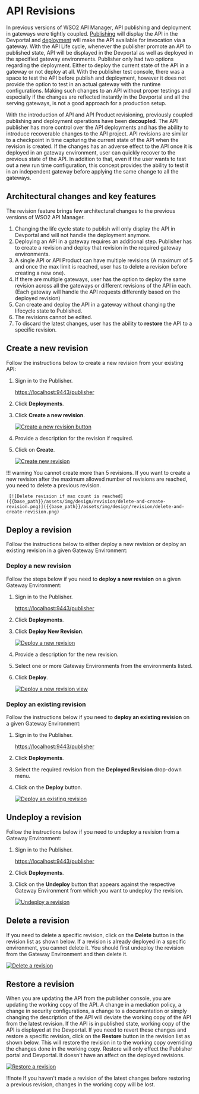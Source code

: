 # API Revisions

In previous versions of WSO2 API Manager, API publishing and deployment in gateways were tightly coupled. 
[Publishing]({{base_path}}/deploy-and-publish/publish-on-dev-portal/publish-an-api/) will display the 
API in the Devportal and [deployment]({{base_path}}/deploy-and-publish/deploy-on-gateway/deploy-api/deploy-an-api/) 
will make the API available for invocation via a gateway. With the API Life cycle, whenever the publisher promote an API to published state, 
API will be displayed in the Devportal as well as deployed in the specified gateway environments. Publisher only had two 
options regarding the deployment. Either to deploy the current state of the API in a gateway or not deploy at all. 
With the publisher test console, there was a space to test the API before publish and deployment, however it does not provide the option to test in an 
actual gateway with the runtime configurations. Making such changes to an API without proper testings and especially if 
the changes are reflected instantly in the Devportal and all the serving gateways, is not a good approach for a production setup.  

With the introduction of API and API Product revisioning, previously coupled publishing and deployment operations have been **decoupled**.
The API publisher has more control over the API deployments and has the ability to introduce recoverable changes to the API project. 
API revisions are similar to a checkpoint in time capturing the current state of the API when the revision is created. If the changes
has an adverse effect to the API once it is deployed in an gateway environment, user can quickly recover to the previous state of the API.
In addition to that, even if the user wants to test out a new run time configuration, this concept provides the ability to test it in
an independent gateway before applying the same change to all the gateways.  

## Architectural changes and key features

The revision feature brings few architectural changes to the previous versions of WSO2 API Manager.

1. Changing the life cycle state to publish will only display the API in Devportal and will not handle the deployment anymore.
2. Deploying an API in a gateway requires an additional step. Publisher has to create a revision and deploy that revision in the required gateway environments.
3. A single API or API Product can have multiple revisions (A maximum of 5 and once the max limit is reached, user has to delete a revision before creating a new one). 
4. If there are multiple gateways, user has the option to deploy the same revision across all the gateways or different revisions of the API in each. (Each gateway will handle the API requests differently based on the deployed revision)
5. Can create and deploy the API in a gateway without changing the lifecycle state to Published.
6. The revisions cannot be edited.
7. To discard the latest changes, user has the ability to **restore** the API to a specific revision.

## Create a new revision

Follow the instructions below to create a new revision from your existing API:

1.  Sign in to the Publisher.

     [https://localhost:9443/publisher](https://localhost:9443/publisher)

2.  Click **Deployments**.
3.  Click **Create a new revision**.

     [![Create a new revision button]({{base_path}}/assets/img/design/revision/create-new-revision-button.png)]({{base_path}}/assets/img/design/revision/create-new-revision-button.png)

4.  Provide a description for the revision if required.
5.  Click on **Create**.

     [![Create new revision]({{base_path}}/assets/img/design/revision/create-revision.png)]({{base_path}}/assets/img/design/revision/create-revision.png)

!!! warning
    You cannot create more than 5 revisions. If you want to create a new revision after the maximum allowed number of revisions are reached, you need to delete a previous revision.

     [![Delete revision if max count is reached]({{base_path}}/assets/img/design/revision/delete-and-create-revision.png)]({{base_path}}/assets/img/design/revision/delete-and-create-revision.png)

## Deploy a revision

Follow the instructions below to either deploy a new revision or deploy an existing revision in a given Gateway Environment:

### Deploy a new revision

Follow the steps below if you need to **deploy a new revision** on a given Gateway Environment:

1. Sign in to the Publisher.

     [https://localhost:9443/publisher](https://localhost:9443/publisher)

2. Click **Deployments**.

3. Click **Deploy New Revision**.

     [![Deploy a new revision]({{base_path}}/assets/img/design/revision/deploy-new-revision.png)]({{base_path}}/assets/img/design/revision/deploy-new-revision.png)

4. Provide a description for the new revision.
5. Select one or more Gateway Environments from the environments listed.
6. Click **Deploy**.

     [![Deploy a new revision view]({{base_path}}/assets/img/design/revision/deploy-new-revision-example.png)]({{base_path}}/assets/img/design/revision/deploy-new-revision-example.png)

### Deploy an existing revision

Follow the instructions below if you need to **deploy an existing revision** on a given Gateway Environment:

1. Sign in to the Publisher.

     [https://localhost:9443/publisher](https://localhost:9443/publisher)

2. Click **Deployments**.
3. Select the required revision from the **Deployed Revision** drop-down menu.
4. Click on the **Deploy** button.

     [![Deploy an existing revision]({{base_path}}/assets/img/design/revision/deploy-existing-revision.png)]({{base_path}}/assets/img/design/revision/deploy-existing-revision.png)

## Undeploy a revision

Follow the instructions below if you need to undeploy a revision from a Gateway Environment:

1. Sign in to the Publisher.

     [https://localhost:9443/publisher](https://localhost:9443/publisher)

2. Click **Deployments**.
3. Click on the **Undeploy** button that appears against the respective Gateway Environment from which you want to undeploy the revision.

     [![Undeploy a revision]({{base_path}}/assets/img/design/revision/undeploy-revision.png)]({{base_path}}/assets/img/design/revision/undeploy-revision.png)

## Delete a revision

If you need to delete a specific revision, click on the **Delete** button in the revision list as shown below. If a revision is already deployed in a specific environment, you cannot delete it. You should first undeploy the revision from the Gateway Environment and then delete it.

[![Delete a revision]({{base_path}}/assets/img/design/revision/delete-revision.png)]({{base_path}}/assets/img/design/revision/delete-revision.png)

## Restore a revision

When you are updating the API from the publisher console, you are updating the working copy of the API. A change in a mediation policy, 
a change in security configurations, a change to a documentation or simply changing the description of the API will deviate 
the working copy of the API from the latest revision. If the API is in published state, working copy of the API is 
displayed at the Devportal. If you need to revert these changes and restore a specific revision, click on the **Restore** 
button in the revision list as shown below. This will restore the revision in to the working copy overriding the changes done in the working copy.
Restore will only effect the Publisher portal and Devportal. It doesn't have an affect on the deployed revisions. 

[![Restore a revision]({{base_path}}/assets/img/design/revision/restore-revision.png)]({{base_path}}/assets/img/design/revision/restore-revision.png)

!!!note
        If you haven't made a revision of the latest changes before restoring a previous revision, changes in the working copy will be lost. 
